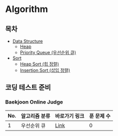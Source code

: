 # Algorithm

## 목차

- [Data Structure](DataStructure/Readme.md)
  - [Heap](DataStructure/Heap/Readme.md)
  - [Priority Queue (우선순위 큐)](DataStructure/PriorityQueue/Readme.md)
- [Sort](Sort/Readme.md)
  - [Heap Sort (힙 정렬)](Sort/HeapSort/Readme.md)
  - [Insertion Sort (삽입 정렬)](Sort/InsertionSort/Readme.md)

## 코딩 테스트 준비

### Baekjoon Online Judge

|No.|알고리즘 분류|바로가기 링크|푼 문제 수
|:--|:--|:--|:--|
|1|우선순위 큐|[Link](https://www.acmicpc.net/problemset?sort=ac_desc&algo=59)|0|